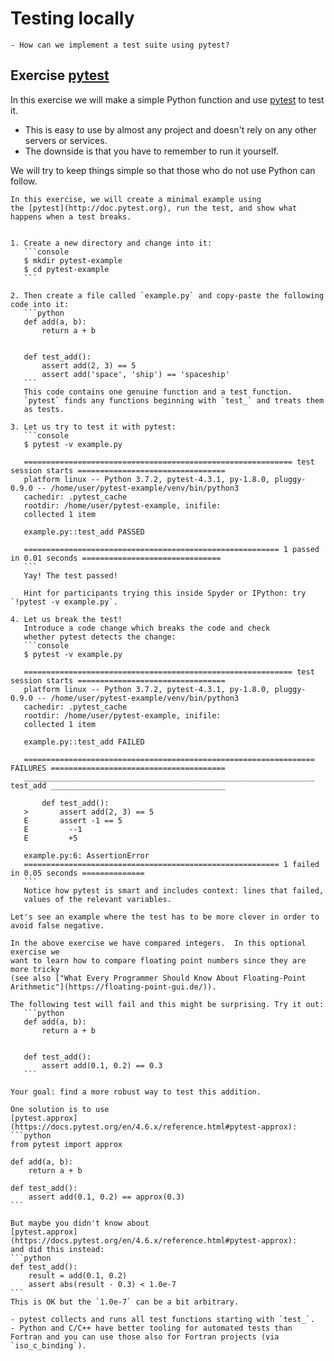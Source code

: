 # Testing locally

```{questions}
- How can we implement a test suite using pytest?
```


## Exercise [pytest](http://doc.pytest.org)

In this exercise we will make a simple Python function and use
[pytest](http://doc.pytest.org) to test it.

* This is easy to use by almost any project and doesn't rely on any
  other servers or services.
* The downside is that you have to remember to run it yourself.

We will try to
keep things simple so that those who do not use Python can follow.

````{challenge} Local-1: Create a minimal Pytest example (15 min)
In this exercise, we will create a minimal example using
the [pytest](http://doc.pytest.org), run the test, and show what
happens when a test breaks.


1. Create a new directory and change into it:
   ```console
   $ mkdir pytest-example
   $ cd pytest-example
   ```

2. Then create a file called `example.py` and copy-paste the following code into it:
   ```python
   def add(a, b):
       return a + b


   def test_add():
       assert add(2, 3) == 5
       assert add('space', 'ship') == 'spaceship'
   ```
   This code contains one genuine function and a test function.
   `pytest` finds any functions beginning with `test_` and treats them
   as tests.

3. Let us try to test it with pytest:
   ```console
   $ pytest -v example.py

   ============================================================ test session starts =================================
   platform linux -- Python 3.7.2, pytest-4.3.1, py-1.8.0, pluggy-0.9.0 -- /home/user/pytest-example/venv/bin/python3
   cachedir: .pytest_cache
   rootdir: /home/user/pytest-example, inifile:
   collected 1 item

   example.py::test_add PASSED

   ========================================================= 1 passed in 0.01 seconds ===============================
   ```
   Yay! The test passed!

   Hint for participants trying this inside Spyder or IPython: try `!pytest -v example.py`.

4. Let us break the test!
   Introduce a code change which breaks the code and check
   whether pytest detects the change:
   ```console
   $ pytest -v example.py

   ============================================================ test session starts =================================
   platform linux -- Python 3.7.2, pytest-4.3.1, py-1.8.0, pluggy-0.9.0 -- /home/user/pytest-example/venv/bin/python3
   cachedir: .pytest_cache
   rootdir: /home/user/pytest-example, inifile:
   collected 1 item

   example.py::test_add FAILED

   ================================================================= FAILURES =======================================
   _________________________________________________________________ test_add _______________________________________

       def test_add():
   >       assert add(2, 3) == 5
   E       assert -1 == 5
   E         --1
   E         +5

   example.py:6: AssertionError
   ========================================================= 1 failed in 0.05 seconds ==============
   ```
   Notice how pytest is smart and includes context: lines that failed,
   values of the relevant variables.

````

````{challenge} (optional) Local-2: Create a test that considers numerical tolerance (10 min)
Let's see an example where the test has to be more clever in order to
avoid false negative.

In the above exercise we have compared integers.  In this optional exercise we
want to learn how to compare floating point numbers since they are more tricky
(see also ["What Every Programmer Should Know About Floating-Point Arithmetic"](https://floating-point-gui.de/)).

The following test will fail and this might be surprising. Try it out:
   ```python
   def add(a, b):
       return a + b


   def test_add():
       assert add(0.1, 0.2) == 0.3
   ```

Your goal: find a more robust way to test this addition.
````

````{solution} Solution: Local-2
One solution is to use
[pytest.approx](https://docs.pytest.org/en/4.6.x/reference.html#pytest-approx):
```python
from pytest import approx

def add(a, b):
    return a + b

def test_add():
    assert add(0.1, 0.2) == approx(0.3)
```

But maybe you didn't know about
[pytest.approx](https://docs.pytest.org/en/4.6.x/reference.html#pytest-approx):
and did this instead:
```python
def test_add():
    result = add(0.1, 0.2)
    assert abs(result - 0.3) < 1.0e-7
```
This is OK but the `1.0e-7` can be a bit arbitrary.
````

```{keypoints}
- pytest collects and runs all test functions starting with `test_`.
- Python and C/C++ have better tooling for automated tests than Fortran and you can use those also for Fortran projects (via `iso_c_binding`).
```
